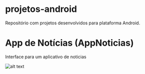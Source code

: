 # projetos-android

Repositório com projetos desenvolvidos para plataforma Android.

# App de Notícias (AppNoticias)
Interface para um aplicativo de noticias

![alt text](https://i.imgur.com/zblKgFd.jpg)
